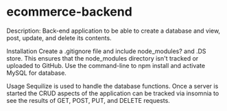 # ecommerce-backend
Description:
Back-end application to be able to create a database and view, post, update, and delete its contents.

Installation
Create a .gitignore file and include node_modules? and .DS store. This ensures that the node_modules directory isn't tracked or uploaded to GitHub.
Use the command-line to npm install and activate MySQL for database.

Usage
Sequilize is used to handle the database functions.
Once a server is started the CRUD aspects of the application can be tracked via insomnia to see the results of GET, POST, PUT, and DELETE requests.